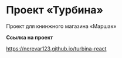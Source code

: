 # Проект «Турбина» #

Проект для книнжного магазина «Маршак»

**Ссылка на проект**

https://nerevar123.github.io/turbina-react
